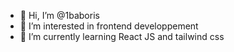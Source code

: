 - 👋 Hi, I’m @1baboris
- 👀 I’m interested in frontend developpement
- 🌱 I’m currently learning React JS and tailwind css

<!---
1baboris/1baboris is a ✨ special ✨ repository because its `README.md` (this file) appears on your GitHub profile.
You can click the Preview link to take a look at your changes.
--->
